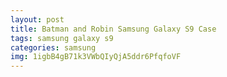 ```yaml
---
layout: post
title: Batman and Robin Samsung Galaxy S9 Case
tags: samsung galaxy s9
categories: samsung
img: 1igbB4gB71k3VWbQIyQjA5ddr6PfqfoVF
---
```

